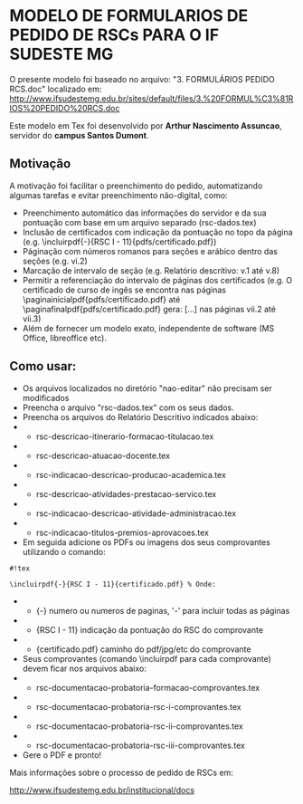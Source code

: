 # MODELO DE FORMULARIOS DE PEDIDO DE RSCs PARA O IF SUDESTE MG

O presente modelo foi baseado no arquivo: "3. FORMULÁRIOS PEDIDO RCS.doc" localizado em:
http://www.ifsudestemg.edu.br/sites/default/files/3.%20FORMUL%C3%81RIOS%20PEDIDO%20RCS.doc


Este modelo em Tex foi desenvolvido por **Arthur Nascimento Assuncao**, servidor do **campus Santos Dumont**.


## Motivação
A motivação foi facilitar o preenchimento do pedido, automatizando algumas tarefas e evitar preenchimento não-digital, como: 

* Preenchimento automático das informações do servidor e da sua pontuação com base em um arquivo separado (rsc-dados.tex)
* Inclusão de certificados com indicação da pontuação no topo da página (e.g. \incluirpdf{-}{RSC I - 11}{pdfs/certificado.pdf})
* Páginação com números romanos para seções e arábico dentro das seções (e.g. vi.2)
* Marcação de intervalo de seção (e.g. Relatório descritivo: v.1 até v.8)
* Permitir a referenciação do intervalo de páginas dos certificados (e.g. O certificado de curso de ingês se encontra nas páginas \paginainicialpdf{pdfs/certificado.pdf} até \paginafinalpdf{pdfs/certificado.pdf} gera: [...] nas páginas vii.2 até vii.3)
* Além de fornecer um modelo exato, independente de software (MS Office, libreoffice etc).


## Como usar:
* Os arquivos localizados no diretório "nao-editar" não precisam ser modificados
* Preencha o arquivo "rsc-dados.tex" com os seus dados.
* Preencha os arquivos do Relatório Descritivo indicados abaixo:
* * rsc-descricao-itinerario-formacao-titulacao.tex
* * rsc-descricao-atuacao-docente.tex
* * rsc-indicacao-descricao-producao-academica.tex
* * rsc-descricao-atividades-prestacao-servico.tex
* * rsc-indicacao-descricao-atividade-administracao.tex
* * rsc-indicacao-titulos-premios-aprovacoes.tex
* Em seguida adicione os PDFs ou imagens dos seus comprovantes utilizando o comando:
```
#!tex

\incluirpdf{-}{RSC I - 11}{certificado.pdf} % Onde:
```

* * {-} numero ou numeros de paginas, '-' para incluir todas as páginas
* * {RSC I - 11} indicação da pontuação do RSC do comprovante
* * {certificado.pdf} caminho do pdf/jpg/etc do comprovante
* Seus comprovantes (comando \incluirpdf para cada comprovante) devem ficar nos arquivos abaixo:
* * rsc-documentacao-probatoria-formacao-comprovantes.tex
* * rsc-documentacao-probatoria-rsc-i-comprovantes.tex
* * rsc-documentacao-probatoria-rsc-ii-comprovantes.tex
* * rsc-documentacao-probatoria-rsc-iii-comprovantes.tex
* Gere o PDF e pronto!



Mais informações sobre o processo de pedido de RSCs em:

http://www.ifsudestemg.edu.br/institucional/docs